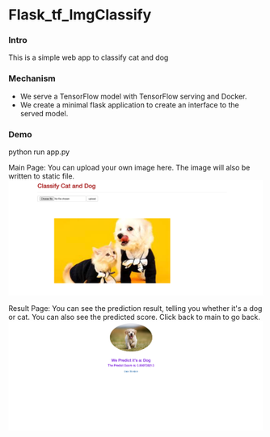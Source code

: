 # Flask_tf_ImgClassify

### Intro
This is a simple web app to classify cat and dog

### Mechanism
- We serve a TensorFlow model with TensorFlow serving and Docker.
- We create a minimal flask application to create an interface to the served model.

### Demo
python run app.py

Main Page:
You can upload your own image here. The image will also be written to static file.
![Main Page](assets/mainPage.png)

Result Page:
You can see the prediction result, telling you whether it's a dog or cat.
You can also see the predicted score.
Click back to main to go back.
![ClassifyPage](assets/classifyPage.png)

